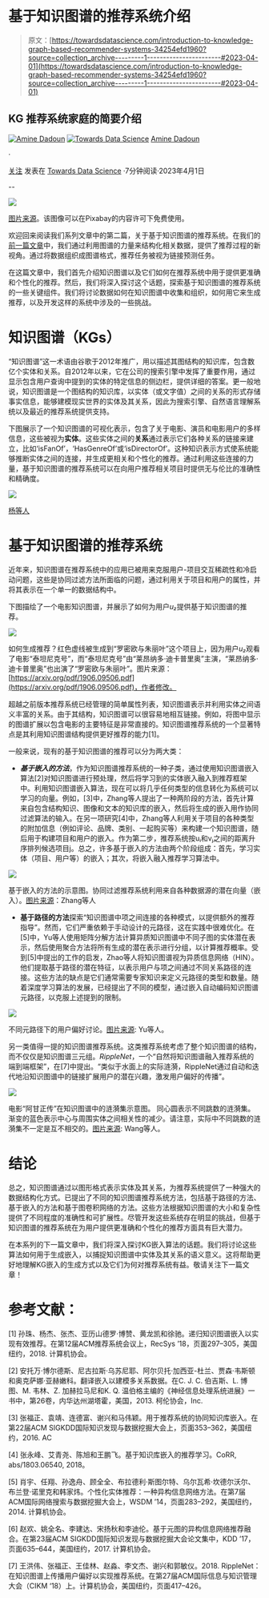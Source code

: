 # 基于知识图谱的推荐系统介绍

> 原文：[https://towardsdatascience.com/introduction-to-knowledge-graph-based-recommender-systems-34254efd1960?source=collection_archive---------1-----------------------#2023-04-01](https://towardsdatascience.com/introduction-to-knowledge-graph-based-recommender-systems-34254efd1960?source=collection_archive---------1-----------------------#2023-04-01)

## KG 推荐系统家庭的简要介绍

[![Amine Dadoun](../Images/ebde3241f8071b9c6dbcd2e498ab10c0.png)](https://medium.com/@amine.dadoun?source=post_page-----34254efd1960--------------------------------) [![Towards Data Science](../Images/a6ff2676ffcc0c7aad8aaf1d79379785.png)](https://towardsdatascience.com/?source=post_page-----34254efd1960--------------------------------) [Amine Dadoun](https://medium.com/@amine.dadoun?source=post_page-----34254efd1960--------------------------------)

·

[关注](https://medium.com/m/signin?actionUrl=https%3A%2F%2Fmedium.com%2F_%2Fsubscribe%2Fuser%2F338cc4ecc244&operation=register&redirect=https%3A%2F%2Ftowardsdatascience.com%2Fintroduction-to-knowledge-graph-based-recommender-systems-34254efd1960&user=Amine+Dadoun&userId=338cc4ecc244&source=post_page-338cc4ecc244----34254efd1960---------------------post_header-----------) 发表在 [Towards Data Science](https://towardsdatascience.com/?source=post_page-----34254efd1960--------------------------------) ·7分钟阅读·2023年4月1日

--

![](../Images/45673375cc382147723d0eac8d75b261.png)

[图片来源](https://pixabay.com/images/search/)。该图像可以在Pixabay的内容许可下免费使用。

欢迎回来阅读我们系列文章中的第二篇，关于基于知识图谱的推荐系统。在我们的[前一篇文章](https://medium.com/@amine.dadoun/addressing-the-recommendation-task-through-a-different-lens-3226998bad58)中，我们通过利用图谱的力量来结构化相关数据，提供了推荐过程的新视角。通过将数据组织成图谱格式，推荐任务被视为链接预测任务。

在这篇文章中，我们首先介绍知识图谱以及它们如何在推荐系统中用于提供更准确和个性化的推荐。然后，我们将深入探讨这个话题，探索基于知识图谱的推荐系统的一些关键组件。我们将讨论数据如何在知识图谱中收集和组织，如何用它来生成推荐，以及开发这样的系统中涉及的一些挑战。

# 知识图谱（KGs）

“知识图谱”这一术语由谷歌于2012年推广，用以描述其图结构的知识库，包含数亿个实体和关系。自2012年以来，它在公司的搜索引擎中发挥了重要作用，通过显示包含用户查询中提到的实体的特定信息的侧边栏，提供详细的答案。更一般地说，知识图谱是一个图结构的知识库，以实体（或文字值）之间的关系的形式存储事实信息，能够建模现实世界的实体及其关系，因此为搜索引擎、自然语言理解系统以及最近的推荐系统提供支持。

下图展示了一个知识图谱的可视化表示，包含了关于电影、演员和电影用户的多样信息，这些被视为**实体**。这些实体之间的**关系**通过表示它们各种关系的链接来建立，比如‘isFanOf’，‘HasGenreOf’或‘isDirectorOf’。这种知识表示方式使系统能够推断实体之间的连接，并生成更相关和个性化的推荐。通过利用这些连接的力量，基于知识图谱的推荐系统可以在向用户推荐相关项目时提供无与伦比的准确性和精确度。

![](../Images/64ea9c09232830194051c173718e1082.png)

[杨等人](https://arxiv.org/pdf/2004.00387.pdf)

# 基于知识图谱的推荐系统

近年来，知识图谱在推荐系统中的应用已被用来克服用户-项目交互稀疏性和冷启动问题，这些是协同过滤方法所面临的问题，通过利用关于项目和用户的属性，并将其表示在一个单一的数据结构中。

下图描绘了一个电影知识图谱，并展示了如何为用户*u₂*提供基于知识图谱的推荐。

![](../Images/95909fb0eeefeefb1343d12c40dc1dee.png)

如何生成推荐？红色虚线被生成到“罗密欧与朱丽叶”这个项目上，因为用户*u₂*观看了电影“泰坦尼克号”，而“泰坦尼克号”由“莱昂纳多·迪卡普里奥”主演，“莱昂纳多·迪卡普里奥”也出演了“罗密欧与朱丽叶”。图片来源：[https://arxiv.org/pdf/1906.09506.pdf](https://arxiv.org/pdf/1906.09506.pdf)，作者修改。

超越之前版本推荐系统已经管理的简单属性列表，知识图谱表示并利用实体之间语义丰富的关系。由于其结构，知识图谱可以很容易地相互链接。例如，将图中显示的图谱扩展以包含电影的主要特征是非常直接的。知识图谱推荐系统的一个显著特点是其利用知识图谱结构提供更好推荐的能力[1]。

一般来说，现有的基于知识图谱的推荐可以分为两大类：

+   ***基于嵌入的方法***，作为知识图谱推荐系统的一种子类，通过使用知识图谱嵌入算法[2]对知识图谱进行预处理，然后将学习到的实体嵌入融入到推荐框架中。利用知识图谱嵌入算法，现在可以将几乎任何类型的信息转化为系统可以学习的向量。例如，[3]中，Zhang等人提出了一种两阶段的方法，首先计算来自包含结构知识、图像和文本的知识库的嵌入，然后将生成的嵌入用作协同过滤算法的输入。在另一项研究[4]中，Zhang等人利用关于项目的各种类型的附加信息（例如评论、品牌、类别、一起购买等）来构建一个知识图谱，随后用于构建项目和用户的嵌入。作为第二步，推荐系统按uᵢ和vⱼ之间的距离升序排列候选项目j。总之，许多基于嵌入的方法由两个阶段组成：首先，学习实体（项目、用户等）的嵌入；其次，将嵌入融入推荐学习算法中。

![](../Images/d03ff7dde8ad090b6c4bab18b6f226f4.png)

基于嵌入的方法的示意图。协同过滤推荐系统利用来自各种数据源的潜在向量（嵌入）。[图片来源](https://cseweb.ucsd.edu/classes/fa17/cse291-b/reading/Collaborative%20Knowledge%20Base%20Embedding%20for%20Recommender%20Systems.pdf)：Zhang等人

+   **基于路径的方法**探索“知识图谱中项之间连接的各种模式，以提供额外的推荐指导”。然而，它们严重依赖于手动设计的元路径，这在实践中很难优化。在[5]中，Yu等人使用矩阵分解方法计算异质知识图谱中不同子图的实体潜在表示，然后使用聚合方法将所有生成的潜在表示进行分组，以计算推荐概率。受到[5]中提出的工作的启发，Zhao等人将知识图谱视为异质信息网络（HIN）。他们提取基于路径的潜在特征，以表示用户与项之间通过不同关系路径的连接。这些方法的缺点是它们通常需要专家知识来定义元路径的类型和数量。随着深度学习算法的发展，已经提出了不同的模型，通过嵌入自动编码知识图谱元路径，以克服上述提到的限制。

![](../Images/e707b4e7a9825ec6bbaf16ef143792f5.png)

不同元路径下的用户偏好讨论。[图片来源](http://hanj.cs.illinois.edu/pdf/wsdm14_xyu.pdf): Yu等人。

另一类值得一提的知识图谱推荐系统。这类推荐系统考虑了整个知识图谱的结构，而不仅仅是知识图谱三元组。*RippleNet*，一个“自然将知识图谱融入推荐系统的端到端框架”，在[7]中提出。“类似于水面上的实际涟漪，RippleNet通过自动和迭代地沿知识图谱中的链接扩展用户的潜在兴趣，激发用户偏好的传播”。

![](../Images/7b6adcf9bbf95a2bd6c3f7a826914b7f.png)

电影“阿甘正传”在知识图谱中的涟漪集示意图。 同心圆表示不同跳数的涟漪集。渐变的蓝色表示中心与周围实体之间相关性的减少。请注意，实际中不同跳数的涟漪集不一定是互不相交的。[图片来源](https://arxiv.org/pdf/1803.03467.pdf%C2%A0): Wang等人。

# 结论

总之，知识图谱通过以图形格式表示实体及其关系，为推荐系统提供了一种强大的数据结构化方式。已提出了不同的知识图谱推荐系统方法，包括基于路径的方法、基于嵌入的方法和基于图卷积网络的方法。这些方法根据知识图谱的大小和复杂性提供了不同程度的准确性和可扩展性。尽管开发这些系统存在明显的挑战，但基于知识图谱的推荐系统在为用户提供更准确和个性化的推荐方面具有巨大潜力。

在本系列的下一篇文章中，我们将深入探讨KG嵌入算法的话题。我们将讨论这些算法如何用于生成嵌入，以捕捉知识图谱中实体及其关系的语义意义。这将帮助更好地理解KG嵌入的生成方式以及它们为何对推荐系统有益。敬请关注下一篇文章！

# 参考文献：

[1] 孙珠、杨杰、张杰、亚历山德罗·博赞、黄龙凯和徐驰。递归知识图谱嵌入以实现有效推荐。在第12届ACM推荐系统会议上，RecSys ’18，页面297–305，美国纽约，2018\. 计算机协会。

[2] 安托万·博尔德斯、尼古拉斯·乌苏尼耶、阿尔贝托·加西亚-杜兰、贾森·韦斯顿和奥克萨娜·亚赫嫩科。翻译嵌入以建模多关系数据。在C. J. C. 伯吉斯、L. 博图、M. 韦林、Z. 加赫拉马尼和K. Q. 温伯格主编的《神经信息处理系统进展》一书中，第26卷，内华达州湖塔霍，美国，2013\. 柯伦协会，Inc.

[3] 张福正、袁靖、连德富、谢兴和马伟颖。用于推荐系统的协同知识库嵌入。在第22届ACM SIGKDD国际知识发现与数据挖掘大会上，页面353–362，美国纽约，2016\. AC

[4] 张永峰、艾青尧、陈旭和王鹏飞。基于知识库嵌入的推荐学习。CoRR, abs/1803.06540, 2018。

[5] 肖宇、任翔、孙逸舟、顾全全、布拉德利·斯图尔特、乌尔瓦希·坎德尔沃尔、布兰登·诺里克和韩家炜。个性化实体推荐：一种异构信息网络方法。在第7届ACM国际网络搜索与数据挖掘大会上，WSDM ’14，页面283–292，美国纽约，2014\. 计算机协会。

[6] 赵欢、姚全名、李建达、宋扬秋和李迪伦。基于元图的异构信息网络推荐融合。在第23届ACM SIGKDD国际知识发现与数据挖掘大会论文集中，KDD ’17，页面635–644，美国纽约，2017\. 计算机协会。

[7] 王洪伟、张福正、王佳林、赵淼、李文杰、谢兴和郭敏仪。2018\. RippleNet：在知识图谱上传播用户偏好以实现推荐系统。在第27届ACM国际信息与知识管理大会（CIKM ‘18）上。计算机协会，美国纽约，页面417–426。
